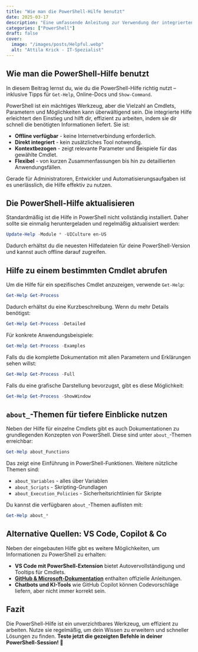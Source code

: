 ```yaml
---
title: "Wie man die PowerShell-Hilfe benutzt"
date: 2025-03-17
description: "Eine umfassende Anleitung zur Verwendung der integrierten Hilfe in PowerShell zur effizienten Befehlssuche und Nutzung."
categories: ["PowerShell"]
draft: false
cover:
  image: "/images/posts/Helpful.webp"
  alt: "Attila Krick - IT-Spezialist"  
---
```


## Wie man die PowerShell-Hilfe benutzt

In diesem Beitrag lernst du, wie du die PowerShell-Hilfe richtig nutzt – inklusive Tipps für `Get-Help`, Online-Docs und `Show-Command`.

PowerShell ist ein mächtiges Werkzeug, aber die Vielzahl an Cmdlets, Parametern und Möglichkeiten kann überwältigend sein. Die integrierte Hilfe erleichtert den Einstieg und hilft dir, effizient zu arbeiten, indem sie dir schnell die benötigten Informationen liefert. Sie ist:

- **Offline verfügbar** - keine Internetverbindung erforderlich.
- **Direkt integriert** - kein zusätzliches Tool notwendig.
- **Kontextbezogen** - zeigt relevante Parameter und Beispiele für das gewählte Cmdlet.
- **Flexibel** - von kurzen Zusammenfassungen bis hin zu detaillierten Anwendungsfällen.

Gerade für Administratoren, Entwickler und Automatisierungsaufgaben ist es unerlässlich, die Hilfe effektiv zu nutzen.

## Die PowerShell-Hilfe aktualisieren

Standardmäßig ist die Hilfe in PowerShell nicht vollständig installiert. Daher sollte sie einmalig heruntergeladen und regelmäßig aktualisiert werden:

```powershell
Update-Help -Module * -UICulture en-US
```

Dadurch erhältst du die neuesten Hilfedateien für deine PowerShell-Version und kannst auch offline darauf zugreifen.

## Hilfe zu einem bestimmten Cmdlet abrufen

Um die Hilfe für ein spezifisches Cmdlet anzuzeigen, verwende `Get-Help`:

```powershell
Get-Help Get-Process
```

Dadurch erhältst du eine Kurzbeschreibung. Wenn du mehr Details benötigst:

```powershell
Get-Help Get-Process -Detailed
```

Für konkrete Anwendungsbeispiele:

```powershell
Get-Help Get-Process -Examples
```

Falls du die komplette Dokumentation mit allen Parametern und Erklärungen sehen willst:

```powershell
Get-Help Get-Process -Full
```

Falls du eine grafische Darstellung bevorzugst, gibt es diese Möglichkeit:

```powershell
Get-Help Get-Process -ShowWindow
```

## `about_`-Themen für tiefere Einblicke nutzen

Neben der Hilfe für einzelne Cmdlets gibt es auch Dokumentationen zu grundlegenden Konzepten von PowerShell. Diese sind unter `about_`-Themen erreichbar:

```powershell
Get-Help about_Functions
```

Das zeigt eine Einführung in PowerShell-Funktionen. Weitere nützliche Themen sind:

- `about_Variables` - alles über Variablen
- `about_Scripts` - Skripting-Grundlagen
- `about_Execution_Policies` - Sicherheitsrichtlinien für Skripte

Du kannst die verfügbaren `about_`-Themen auflisten mit:

```powershell
Get-Help about_*
```

## Alternative Quellen: VS Code, Copilot & Co

Neben der eingebauten Hilfe gibt es weitere Möglichkeiten, um Informationen zu PowerShell zu erhalten:

- **VS Code mit PowerShell-Extension** bietet Autovervollständigung und Tooltips für Cmdlets.
- **[GitHub & Microsoft-Dokumentation](https://learn.microsoft.com/powershell/)** enthalten offizielle Anleitungen.
- **Chatbots und KI-Tools** wie GitHub Copilot können Codevorschläge liefern, aber nicht immer korrekt sein.

## Fazit

Die PowerShell-Hilfe ist ein unverzichtbares Werkzeug, um effizient zu arbeiten. Nutze sie regelmäßig, um dein Wissen zu erweitern und schneller Lösungen zu finden. **Teste jetzt die gezeigten Befehle in deiner PowerShell-Session! 🚀**
